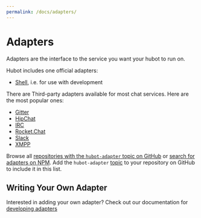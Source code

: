```yaml
---
permalink: /docs/adapters/
---
```


# Adapters

Adapters are the interface to the service you want your hubot to run on.

Hubot includes one official adapters:

* [Shell](./adapters/shell.md), i.e. for use with development

There are Third-party adapters available for most chat services. Here are the most popular ones:

* [Gitter](https://github.com/huafu/hubot-gitter2)
* [HipChat](https://github.com/hipchat/hubot-hipchat)
* [IRC](https://github.com/nandub/hubot-irc)
* [Rocket.Chat](https://github.com/RocketChat/hubot-rocketchat)
* [Slack](https://github.com/slackhq/hubot-slack)
* [XMPP](https://github.com/markstory/hubot-xmpp)

Browse all [repositories with the `hubot-adapter` topic on GitHub](https://github.com/search?q=topic%3Ahubot-adapter&type=Repositories) or [search for adapters on NPM](https://www.npmjs.com/search?q=hubot%20adapter&ranking=popularity). Add the `hubot-adapter` [topic](https://help.github.com/articles/classifying-your-repository-with-topics/) to your repository on GitHub to include it in this list.

## Writing Your Own Adapter

Interested in adding your own adapter? Check out our documentation for [developing adapters](./adapters/development.md)
